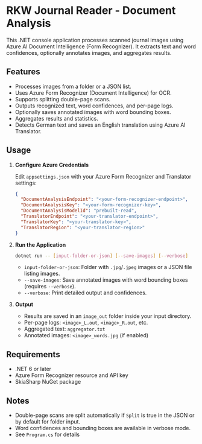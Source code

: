 # RKW Journal Reader - Document Analysis

This .NET console application processes scanned journal images using Azure AI Document Intelligence (Form Recognizer). It extracts text and word confidences, optionally annotates images, and aggregates results.

## Features

- Processes images from a folder or a JSON list.
- Uses Azure Form Recognizer (Document Intelligence) for OCR.
- Supports splitting double-page scans.
- Outputs recognized text, word confidences, and per-page logs.
- Optionally saves annotated images with word bounding boxes.
- Aggregates results and statistics.
- Detects German text and saves an English translation using Azure AI Translator.

## Usage

1. **Configure Azure Credentials**

   Edit `appsettings.json` with your Azure Form Recognizer and Translator settings:
   ```json
   {
     "DocumentAnalysisEndpoint": "<your-form-recognizer-endpoint>",
     "DocumentAnalysisKey": "<your-form-recognizer-key>",
     "DocumentAnalysisModelId": "prebuilt-read",
     "TranslatorEndpoint": "<your-translator-endpoint>",
     "TranslatorKey": "<your-translator-key>",
     "TranslatorRegion": "<your-translator-region>"   
   }
   ```

2. **Run the Application**

   ```sh
   dotnet run -- [input-folder-or-json] [--save-images] [--verbose]
   ```

   - `input-folder-or-json`: Folder with `.jpg`/`.jpeg` images or a JSON file listing images.
   - `--save-images`: Save annotated images with word bounding boxes (requires `--verbose`).
   - `--verbose`: Print detailed output and confidences.

3. **Output**

   - Results are saved in an `image_out` folder inside your input directory.
   - Per-page logs: `<image>_L.out`, `<image>_R.out`, etc.
   - Aggregated text: `aggregator.txt`
   - Annotated images: `<image>_words.jpg` (if enabled)

## Requirements

- .NET 6 or later
- Azure Form Recognizer resource and API key
- SkiaSharp NuGet package

## Notes

- Double-page scans are split automatically if `Split` is true in the JSON or by default for folder input.
- Word confidences and bounding boxes are available in verbose mode.
- See `Program.cs` for details